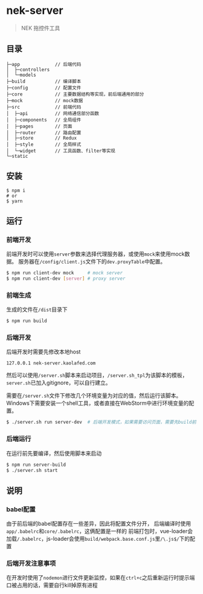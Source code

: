 # nek-server

> NEK 拖控件工具

## 目录

```
├─app             // 后端代码
│  ├─controllers
│  └─models
├─build           // 编译脚本
├─config          // 配置文件
├─core            // 主要数据结构等实现，前后端通用的部分
├─mock            // mock数据
├─src             // 前端代码
│  ├─api          // 网络通信部分函数
│  ├─components   // 全局组件
│  ├─pages        // 页面
│  ├─router       // 路由配置
│  ├─store        // Redux
│  ├─style        // 全局样式
│  └─widget       // 工具函数、filter等实现
└─static
```

## 安装

```
$ npm i
# or
$ yarn
```

## 运行

### 前端开发

前端开发时可以使用`server`参数来选择代理服务器，或使用`mock`来使用mock数据。
服务器在`/config/client.js`文件下的`dev.proxyTable`中配置。

```bash
$ npm run client-dev mock     # mock server
$ npm run client-dev [server] # proxy server
```

### 前端生成

生成的文件在`/dist`目录下

```bash
$ npm run build
```

### 后端开发

后端开发时需要先修改本地host
```
127.0.0.1 nek-server.kaolafed.com
```

然后可以使用`/server.sh`脚本来启动项目，`/server.sh_tpl`为该脚本的模板，`server.sh`已加入gitignore，可以自行建立。

需要在`/server.sh`文件下修改几个环境变量为对应的值，然后运行该脚本。
Windows下需要安装一个shell工具，或者直接在WebStorm中进行环境变量的配置。

```bash
$ ./server.sh run server-dev  # 后端开发模式，如果需要访问页面，需要先build前端
```

### 后端运行

在运行前先要编译，然后使用脚本来启动
```bash
$ npm run server-build
$ ./server.sh start
```

## 说明

### babel配置
由于前后端的babel配置存在一些差异，因此将配置文件分开，
后端编译时使用`app/.babelrc`和`core/.babelrc`，这俩配置是一样的
前端打包时，vue-loader会加载`/.babelrc`，js-loader会使用`build/webpack.base.conf.js`里`/\.js$/`下的配置

### 后端开发注意事项
在开发时使用了`nodemon`进行文件更新监控，如果在`ctrl+c`之后重新运行时提示端口被占用的话，需要自行kill掉原有进程

